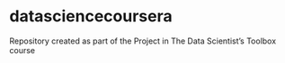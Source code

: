 datasciencecoursera
===================

Repository created as part of the Project in The Data Scientist’s Toolbox course
